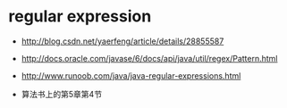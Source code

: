 ﻿# regular expression
 
 - http://blog.csdn.net/yaerfeng/article/details/28855587
 
 - http://docs.oracle.com/javase/6/docs/api/java/util/regex/Pattern.html

 - http://www.runoob.com/java/java-regular-expressions.html

 - 算法书上的第5章第4节
